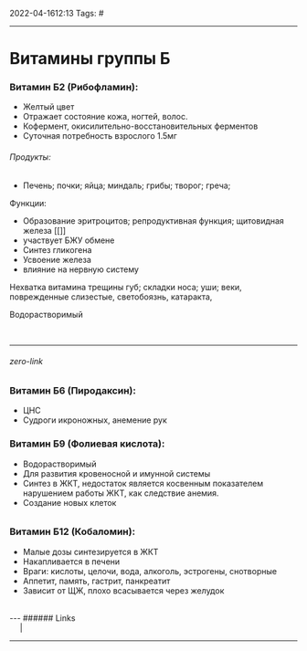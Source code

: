 2022-04-1612:13
Tags: #

---
# Витамины группы Б
### Витамин Б2 (Рибофламин):
- Желтый цвет
- Отражает состояние кожа, ногтей, волос.
- Кофермент, окисилительно-восстановительных ферментов
- Суточная потребность взрослого 1.5мг
###### Продукты:
- Печень; почки; яйца; миндаль; грибы; творог; греча; 

Функции:
- Образование эритроцитов; репродуктивная функция; щитовидная железа [[]]
- участвует БЖУ обмене
- Синтез гликогена
- Усвоение железа
- влияние на нервную систему

Нехватка витамина трещины губ; складки носа; уши; веки, поврежденные слизестые, светобоязнь, катаракта, 

Водорастворимый




</br>

---
###### zero-link </br>

### Витамин Б6 (Пиродаксин):
- ЦНС
- Судроги икроножных, анемение рук
### Витамин Б9 (Фолиевая кислота):
- Водорастворимый
- Для развития кровеносной и имунной системы
- Синтез в ЖКТ, недостаток является косвенным показателем нарушением работы ЖКТ, как следствие анемия.
- Создание новых клеток
###### 
### Витамин Б12 (Кобаломин):
- Малые дозы синтезируется в ЖКТ
- Накапливается в печени
- Враги: кислоты, целочи, вода, алкоголь, эстрогены, снотворные
- Аппетит, память, гастрит, панкреатит
- Зависит от ЩЖ, плохо всасывается через желудок

</br>
---
###### Links </br>
 &emsp; | &emsp; 


---